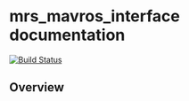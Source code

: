 # mrs_mavros_interface documentation

[![Build Status](https://travis-ci.com/ctu-mrs/mrs_mavros_interface.svg?branch=master)](https://travis-ci.com/ctu-mrs/mrs_mavros_interface)

## Overview



